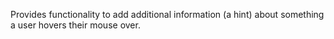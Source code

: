 Provides functionality to add additional information (a hint) about something a user hovers their mouse over.
